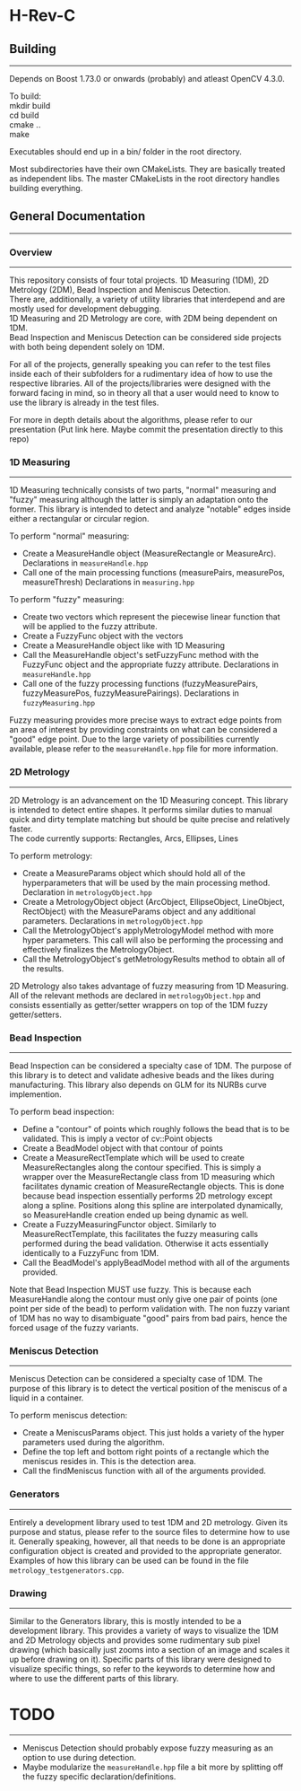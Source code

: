 # H-Rev-C
## Building
___
Depends on Boost 1.73.0 or onwards (probably) and atleast OpenCV 4.3.0.

To build:  
mkdir build  
cd build  
cmake ..  
make  

Executables should end up in a bin/ folder in the root directory.

Most subdirectories have their own CMakeLists. They are basically treated as independent libs.
The master CMakeLists in the root directory handles building everything.

## General Documentation
___
### Overview
___
This repository consists of four total projects. 1D Measuring (1DM), 2D Metrology (2DM), Bead Inspection and Meniscus Detection. <br>
There are, additionally, a variety of utility libraries that interdepend and are mostly used for development debugging. <br>
1D Measuring and 2D Metrology are core, with 2DM being dependent on 1DM. <br>
Bead Inspection and Meniscus Detection can be considered side projects with both being dependent solely on 1DM.

For all of the projects, generally speaking you can refer to the test files inside each of their subfolders for a rudimentary idea of how to use the respective libraries.
All of the projects/libraries were designed with the forward facing in mind, so in theory all that a user would need to know to use the library is already in the test files.

For more in depth details about the algorithms, please refer to our presentation (Put link here. Maybe commit the presentation directly to this repo)

### 1D Measuring
___
1D Measuring technically consists of two parts, "normal" measuring and "fuzzy" measuring although the latter is simply an
adaptation onto the former. This library is intended to detect and analyze "notable" edges inside either a rectangular or circular region. <br>

To perform "normal" measuring:
* Create a MeasureHandle object (MeasureRectangle or MeasureArc). Declarations in `measureHandle.hpp`
* Call one of the main processing functions (measurePairs, measurePos, measureThresh) Declarations in `measuring.hpp`

To perform "fuzzy" measuring:
* Create two vectors which represent the piecewise linear function that will be applied to the fuzzy attribute.
* Create a FuzzyFunc object with the vectors
* Create a MeasureHandle object like with 1D Measuring
* Call the MeasureHandle object's setFuzzyFunc method with the FuzzyFunc object and the appropriate fuzzy attribute. Declarations in `measureHandle.hpp`
* Call one of the fuzzy processing functions (fuzzyMeasurePairs, fuzzyMeasurePos, fuzzyMeasurePairings). Declarations in `fuzzyMeasuring.hpp`

Fuzzy measuring provides more precise ways to extract edge points from an area of interest by providing constraints on what can be considered a "good" edge point. 
Due to the large variety of possibilities currently available, please refer to the `measureHandle.hpp` file for more information.

### 2D Metrology
___
2D Metrology is an advancement on the 1D Measuring concept. This library is intended to detect entire shapes. It performs similar duties to manual quick and dirty template matching
but should be quite precise and relatively faster. <br>
The code currently supports: Rectangles, Arcs, Ellipses, Lines

To perform metrology:
* Create a MeasureParams object which should hold all of the hyperparameters that will be used by the main processing method. Declaration in `metrologyObject.hpp`
* Create a MetrologyObject object (ArcObject, EllipseObject, LineObject, RectObject) with the MeasureParams object and any additional parameters. Declarations in `metrologyObject.hpp`
* Call the MetrologyObject's applyMetrologyModel method with more hyper parameters. This call will also be performing the processing and effectively finalizes the MetrologyObject.
* Call the MetrologyObject's getMetrologyResults method to obtain all of the results.

2D Metrology also takes advantage of fuzzy measuring from 1D Measuring. All of the relevant methods are declared in `metrologyObject.hpp` and
consists essentially as getter/setter wrappers on top of the 1DM fuzzy getter/setters.
### Bead Inspection
___
Bead Inspection can be considered a specialty case of 1DM. The purpose of this library is to detect and validate adhesive beads and the likes
during manufacturing. This library also depends on GLM for its NURBs curve implemention.

To perform bead inspection:
* Define a "contour" of points which roughly follows the bead that is to be validated. This is imply a vector of cv::Point objects
* Create a BeadModel object with that contour of points
* Create a MeasureRectTemplate which will be used to create MeasureRectangles along the contour specified. 
  This is simply a wrapper over the MeasureRectangle class from 1D measuring which facilitates dynamic creation of MeasureRectangle objects.
  This is done because bead inspection essentially performs 2D metrology except along a spline. 
  Positions along this spline are interpolated dynamically, so MeasureHandle creation ended up being dynamic as well.
* Create a FuzzyMeasuringFunctor object. Similarly to MeasureRectTemplate, this facilitates the fuzzy measuring calls performed during the bead validation.
  Otherwise it acts essentially identically to a FuzzyFunc from 1DM.
* Call the BeadModel's applyBeadModel method with all of the arguments provided.

Note that Bead Inspection MUST use fuzzy. 
This is because each MeasureHandle along the contour must only give one pair of points (one point per side of the bead) to perform validation with.
The non fuzzy variant of 1DM has no way to disambiguate "good" pairs from bad pairs, hence the forced usage of the fuzzy variants.
### Meniscus Detection
___
Meniscus Detection can be considered a specialty case of 1DM. The purpose of this library is to detect the vertical position of the meniscus of a liquid in a container.

To perform meniscus detection:
* Create a MeniscusParams object. This just holds a variety of the hyper parameters used during the algorithm.
* Define the top left and bottom right points of a rectangle which the meniscus resides in. This is the detection area.
* Call the findMeniscus function with all of the arguments provided.
### Generators
___
Entirely a development library used to test 1DM and 2D metrology. Given its purpose and status, please refer to the source files to determine how to use it.
Generally speaking, however, all that needs to be done is an appropriate configuration object is created and provided to the appropriate generator.
Examples of how this library can be used can be found in the file `metrology_testgenerators.cpp`.

### Drawing
___
Similar to the Generators library, this is mostly intended to be a development library. This provides a variety of ways to visualize the 1DM and 2D Metrology
objects and provides some rudimentary sub pixel drawing (which basically just zooms into a section of an image and scales it up before drawing on it).
Specific parts of this library were designed to visualize specific things, so refer to the keywords to determine how and where to use the different parts of this library.

# TODO
___
* Meniscus Detection should probably expose fuzzy measuring as an option to use during detection.
* Maybe modularize the `measureHandle.hpp` file a bit more by splitting off the fuzzy specific declaration/definitions.